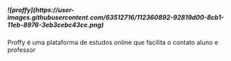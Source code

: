 <h5>![proffy](https://user-images.githubusercontent.com/63512716/112360892-92819d00-8cb1-11eb-8976-3eb3cebc43ce.png)</h5>

Proffy é uma plataforma de estudos online que facilita o contato aluno e professor
